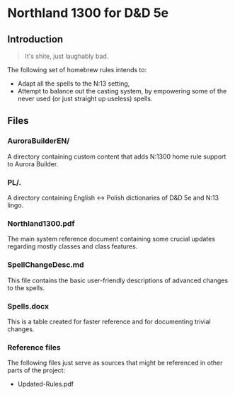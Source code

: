 # Northland 1300 for D&D 5e

## Introduction

> It's shite, just laughably bad.

The following set of homebrew rules intends to:
* Adapt all the spells to the N:13 setting,
* Attempt to balance out the casting system, by empowering some of the never used (or just straight up useless) spells.

## Files

### AuroraBuilderEN/

A directory containing custom content that adds N:1300 home rule support to Aurora Builder.

### PL/*.*

A directory containing English <-> Polish dictionaries of D&D 5e and N:13 lingo.

### Northland1300.pdf

The main system reference document containing some crucial updates regarding mostly classes and class features.

### SpellChangeDesc.md

This file contains the basic user-friendly descriptions of advanced changes to the spells.

### Spells.docx

This is a table created for faster reference and for documenting trivial changes.

### Reference files

The following files just serve as sources that might be referenced in other parts of the project:
* Updated-Rules.pdf
